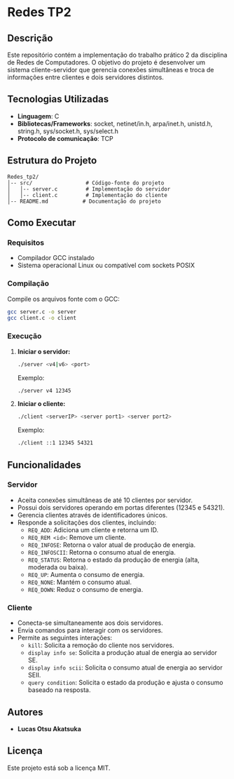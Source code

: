 # Redes TP2

## Descrição

Este repositório contém a implementação do trabalho prático 2 da disciplina de Redes de Computadores. O objetivo do projeto é desenvolver um sistema cliente-servidor que gerencia conexões simultâneas e troca de informações entre clientes e dois servidores distintos.

## Tecnologias Utilizadas

- **Linguagem**: C
- **Bibliotecas/Frameworks**: socket, netinet/in.h, arpa/inet.h, unistd.h, string.h, sys/socket.h, sys/select.h
- **Protocolo de comunicação**: TCP

## Estrutura do Projeto

```
Redes_tp2/
│-- src/                 # Código-fonte do projeto
│   │-- server.c         # Implementação do servidor
│   │-- client.c         # Implementação do cliente
│-- README.md           # Documentação do projeto
```

## Como Executar

### Requisitos

- Compilador GCC instalado
- Sistema operacional Linux ou compatível com sockets POSIX

### Compilação

Compile os arquivos fonte com o GCC:

```sh
gcc server.c -o server
gcc client.c -o client
```

### Execução

1. **Iniciar o servidor:**

   ```sh
   ./server <v4|v6> <port>
   ```

   Exemplo:

   ```sh
   ./server v4 12345
   ```

2. **Iniciar o cliente:**

   ```sh
   ./client <serverIP> <server port1> <server port2>
   ```

   Exemplo:

   ```sh
   ./client ::1 12345 54321
   ```

## Funcionalidades

### Servidor

- Aceita conexões simultâneas de até 10 clientes por servidor.
- Possui dois servidores operando em portas diferentes (12345 e 54321).
- Gerencia clientes através de identificadores únicos.
- Responde a solicitações dos clientes, incluindo:
  - `REQ_ADD`: Adiciona um cliente e retorna um ID.
  - `REQ_REM <id>`: Remove um cliente.
  - `REQ_INFOSE`: Retorna o valor atual de produção de energia.
  - `REQ_INFOSCII`: Retorna o consumo atual de energia.
  - `REQ_STATUS`: Retorna o estado da produção de energia (alta, moderada ou baixa).
  - `REQ_UP`: Aumenta o consumo de energia.
  - `REQ_NONE`: Mantém o consumo atual.
  - `REQ_DOWN`: Reduz o consumo de energia.

### Cliente

- Conecta-se simultaneamente aos dois servidores.
- Envia comandos para interagir com os servidores.
- Permite as seguintes interações:
  - `kill`: Solicita a remoção do cliente nos servidores.
  - `display info se`: Solicita a produção atual de energia ao servidor SE.
  - `display info scii`: Solicita o consumo atual de energia ao servidor SEII.
  - `query condition`: Solicita o estado da produção e ajusta o consumo baseado na resposta.

## Autores

- **Lucas Otsu Akatsuka**

## Licença

Este projeto está sob a licença MIT.

